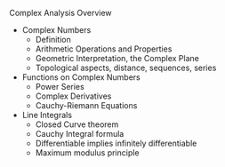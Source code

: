 Complex Analysis Overview

- Complex Numbers
   - Definition
   - Arithmetic Operations and Properties
   - Geometric Interpretation, the Complex Plane
   - Topological aspects, distance, sequences, series
- Functions on Complex Numbers
   - Power Series
   - Complex Derivatives
   - Cauchy-Riemann Equations
- Line Integrals
   - Closed Curve theorem
   - Cauchy Integral formula
   - Differentiable implies infinitely differentiable
   - Maximum modulus principle

